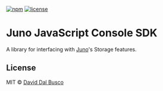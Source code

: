 [![npm][npm-badge]][npm-badge-url]
[![license][npm-license]][npm-license-url]

[npm-badge]: https://img.shields.io/npm/v/@junobuild/storage
[npm-badge-url]: https://www.npmjs.com/package/@junobuild/storage
[npm-license]: https://img.shields.io/npm/l/@junobuild/storage
[npm-license-url]: https://github.com/junobuild/juno-js/blob/main/LICENSE

# Juno JavaScript Console SDK

A library for interfacing with [Juno]'s Storage features.

## License

MIT © [David Dal Busco](mailto:david.dalbusco@outlook.com)

[juno]: https://juno.build
